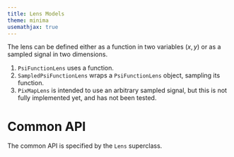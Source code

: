 ```yaml
---
title: Lens Models
theme: minima
usemathjax: true
---
```


The lens can be defined either as a function in two variables $(x,y)$
or as a sampled signal in two dimensions.
1. `PsiFunctionLens` uses a function.
1. `SampledPsiFunctionLens` wraps a `PsiFunctionLens` object, sampling its function.
1. `PixMapLens` is intended to use an arbitrary sampled signal, but this is not fully
   implemented yet, and has not been tested.

# Common API

The common API is specified by the `Lens` superclass.
